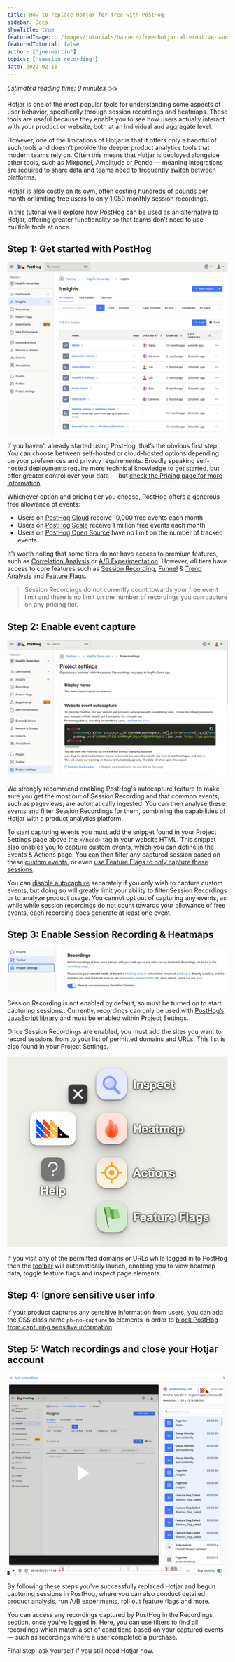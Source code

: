 ```yaml
---
title: How to replace Hotjar for free with PostHog
sidebar: Docs
showTitle: true
featuredImage: ../images/tutorials/banners/free-hotjar-alternative-banner.png
featuredTutorial: false
author: ["joe-martin"]
topics: ['session recording']
date: 2022-02-16
---
```


_Estimated reading time: 9 minutes_ ☕☕

Hotjar is one of the most popular tools for understanding some aspects of user behavior, specifically through session recordings and heatmaps. These tools are useful because they enable you to see how users actually interact with your product or website, both at an individual and aggregate level. 

However, one of the limitations of Hotjar is that it offers only a handful of such tools and doesn’t provide the deeper product analytics tools that modern teams rely on. Often this means that Hotjar is deployed alongside other tools, such as Mixpanel, Amplitude or Pendo — meaning integrations are required to share data and teams need to frequently switch between platforms. 

[Hotjar is also costly on its own](https://www.hotjar.com/pricing/), often costing hundreds of pounds per month or limiting free users to only 1,050 monthly session recordings. 

In this tutorial we’ll explore how PostHog can be used as an alternative to Hotjar, offering greater functionality so that teams don’t need to use multiple tools at once.

## Step 1: Get started with PostHog

![free hotjar alternative - start](../images/tutorials/hotjar-alternative/get-started-with-posthog.png)

If you haven’t already started using PostHog, that’s the obvious first step. You can choose between self-hosted or cloud-hosted options depending on your preferences and privacy requirements. Broadly speaking self-hosted deployments require more technical knowledge to get started, but offer greater control over your data — but [check the Pricing page for more information](/pricing).

Whichever option and pricing tier you choose, PostHog offers a generous free allowance of events:

- Users on [PostHog Cloud](/pricing) receive 10,000 free events each month
- Users on [PostHog Scale](/pricing) receive 1 million free events each month
- Users on [PostHog Open Source](/pricing) have no limit on the number of tracked events

It’s worth noting that some tiers do not have access to premium features, such as [Correlation Analysis](/docs/user-guides/correlation) or [A/B Experimentation](/docs/user-guides/experimentation). However, _all_ tiers have access to core features such as [Session Recording](/docs/user-guides/recordings), [Funnel](/docs/user-guides/funnels) & [Trend Analysis](/docs/user-guides/trends) and [Feature Flags](/docs/user-guides/feature-flags). 

> Session Recordings do not currently count towards your free event limit and there is no limit on the number of recordings you can capture on any pricing tier.

## Step 2: Enable event capture

![free hotjar alternative - disable auto](../images/tutorials/hotjar-alternative/disable-autocapture.png)

We strongly recommend enabling PostHog's autocapture feature to make sure you get the most out of Session Recording and that common events, such as pageviews, are automatically ingested. You can then analyse these events and filter Session Recordings for them, combining the capabilities of Hotjar with a product analytics platform. 

To start capturing events you must add the snippet found in your Project Settings page above the `</head>` tag in your website HTML. This snippet also enables you to capture custom events, which you can define in the Events & Actions page. You can then filter any captured session based on these [custom events](/docs/user-guides/events), or even [use Feature Flags to _only_ capture these sessions](/docs/user-guides/recordings#further-controls). 

You can [disable autocapture](https://posthog.com/docs/integrate/client/js#config) separately if you only wish to capture custom events, but doing so will greatly limit your ability to filter Session Recordings or to analyze product usage. You cannot opt out of capturing any events, as while while session recordings do not count towards your allowance of free events, each recording does generate at least one event. 

## Step 3: Enable Session Recording & Heatmaps

![free hotjar alternative - watch replay](../images/tutorials/hotjar-alternative/enable-recording.png)

Session Recording is not enabled by default, so must be turned on to start capturing sessions.. Currently, recordings can only be used with [PostHog’s JavaScript library](/docs/integrate/client/js) and must be enabled within Project Settings. 

Once Session Recordings are enabled, you must add the sites you want to record sessions from to your list of permitted domains and URLs. This list is also found in your Project Settings.

![free hotjar alternative - heatmap](../images/tutorials/hotjar-alternative/heatmap-toolbar.png)

If you visit any of the permitted domains or URLs while logged in to PostHog then the [toolbar](/docs/user-guides/toolbar) will automatically launch, enabling you to view heatmap data, toggle feature flags and inspect page elements. 

## Step 4: Ignore sensitive user info

If your product captures any sensitive information from users, you can add the CSS class name `ph-no-capture` to elements in order to [block PostHog from capturing sensitive information](https://posthog.com/docs/user-guides/recordings#ignoring-sensitive-elements).  

## Step 5: Watch recordings and close your Hotjar account

![free hotjar alternative - posthog](../images/tutorials/hotjar-alternative/watch-recording.png)

By following these steps you’ve successfully replaced Hotjar and begun capturing sessions in PostHog, where you can also conduct detailed product analysis, run A/B experiments, roll out feature flags and more.

You can access any recordings captured by PostHog in the Recordings section, once you’ve logged in. Here, you can use filters to find all recordings which match a set of conditions based on your captured events  — such as recordings where a user completed a purchase.

Final step: ask yourself if you still need Hotjar now.
